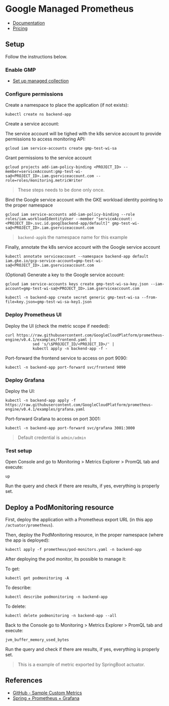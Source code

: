 # Google Managed Prometheus

* [Documentation](https://cloud.google.com/stackdriver/docs/managed-prometheus)
* [Pricing](https://cloud.google.com/managed-prometheus#section-10)

## Setup

Follow the instructions below.

### Enable GMP

* [Set up managed collection](https://cloud.google.com/stackdriver/docs/managed-prometheus/setup-managed)

### Configure permissions

Create a namespace to place the application (if not exists):

```
kubectl create ns backend-app
```

Create a service account:

The service account will be tighed with the k8s service account to provide permissions to access monitoring API:

```
gcloud iam service-accounts create gmp-test-wi-sa
```

Grant permissions to the service account

```
gcloud projects add-iam-policy-binding <PROJECT_ID> --member=serviceAccount:gmp-test-wi-sa@<PROJECT_ID>.iam.gserviceaccount.com --role=roles/monitoring.metricWriter
```

> These steps needs to be done only once. 

Bind the Google service account with the GKE workload identity pointing to the proper namespace

```
gcloud iam service-accounts add-iam-policy-binding --role roles/iam.workloadIdentityUser --member "serviceAccount:<PROJECT_ID>.svc.id.goog[backend-app/default]" gmp-test-wi-sa@<PROJECT_ID>.iam.gserviceaccount.com
```

> `backend-app`is the namespace name for this example

Finally, annotate the k8s service account with the Google service account

```
kubectl annotate serviceaccount --namespace backend-app default iam.gke.io/gcp-service-account=gmp-test-wi-sa@<PROJECT_ID>.iam.gserviceaccount.com
```

(Optional) Generate a key to the Google service account:

```
gcloud iam service-accounts keys create gmp-test-wi-sa-key.json --iam-account=gmp-test-wi-sa@<PROJECT_ID>.iam.gserviceaccount.com
```

```
kubectl -n backend-app create secret generic gmp-test-wi-sa --from-file=key.json=gmp-test-wi-sa-key1.json
```

### Deploy Prometheus UI

Deploy the UI (check the metric scope if needed):

```
curl https://raw.githubusercontent.com/GoogleCloudPlatform/prometheus-engine/v0.4.1/examples/frontend.yaml |
			sed 's/\$PROJECT_ID/<PROJECT_ID>/' |
			kubectl apply -n backend-app -f -			
```

Port-forward the frontend service to access on port 9090:

```
kubectl -n backend-app port-forward svc/frontend 9090            
```

### Deploy Grafana

Deploy the UI:
		
```        
kubectl -n backend-app apply -f https://raw.githubusercontent.com/GoogleCloudPlatform/prometheus-engine/v0.4.1/examples/grafana.yaml	
```

Port-forward Grafana to access on port 3001:

```
kubectl -n backend-app port-forward svc/grafana 3001:3000
```

> Default credential is `admin/admin`

### Test setup

Open Console and go to Monitoring > Metrics Explorer > PromQL tab and execute:

```
up
```

Run the query and check if there are results, if yes, everything is properly set.

## Deploy a PodMonitoring resource

First, deploy the application with a Prometheus export URL (in this app `/actuator/prometheus`).

Then, deploy the PodMonitoring resource, in the proper namespace (where the app is deployed):

```
kubectl apply -f prometheus/pod-monitors.yaml -n backend-app
```

After deploying the pod monitor, its possible to manage it:

To get:

```
kubectl get podmonitoring -A
```

To describe:

```
kubectl describe podmonitoring -n backend-app
```

To delete:

```
kubectl delete podmonitoring -n backend-app --all
```

Back to the Console go to Monitoring > Metrics Explorer > PromQL tab and execute:

```
jvm_buffer_memory_used_bytes
```

Run the query and check if there are results, if yes, everything is properly set.

> This is a example of metric exported by SpringBoot actuator.

## References

* [GitHub - Sample Custom Metrics](https://github.com/msathe-tech/custom-metrics-prometheus)
* [Spring + Prometheus + Grafana](https://medium.com/@luanrubensf/monitoring-spring-applications-with-prometheus-and-grafana-ae50bbdd1920)